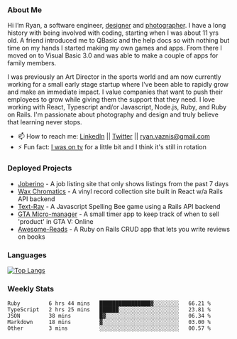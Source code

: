 ### About Me
Hi I’m Ryan, a software engineer, [designer](https://www.denvermullets.com/video) and [photographer](https://www.denvermullets.com/). I have a long history with being involved with coding, starting when I was about 11 yrs old. A friend introduced me to QBasic and the help docs so with nothing but time on my hands I started making my own games and apps. From there I moved on to Visual Basic 3.0 and was able to make a couple of apps for family members.

I was previously an Art Director in the sports world and am now currently working for a small early stage startup where I've been able to rapidly grow and make an immediate impact. I value companies that want to push their employees to grow while giving them the support that they need. I love working with React, Typescript and/or Javascript, Node.js, Ruby, and Ruby on Rails. I'm passionate about photography and design and truly believe that learning never stops.

- 📫 How to reach me: [LinkedIn](https://www.linkedin.com/in/ryanvaznis) || [Twitter](https://twitter.com/ryanvaznis) || ryan.vaznis@gmail.com
- ⚡ Fun fact: [I was on tv](https://vimeo.com/381425882) for a little bit and I think it's still in rotation

<!-- ### Currently Working On
- [Video Game] In my free time I've been working on a game built with Godot Engine and GDScript (similar to Python)
- [Joberino](https://github.com/denvermullets/joberino-portal-api) - A local job scraper that pulls from job sites within the last 24hrs so you can stay on top of unique job postings day to day. Hide jobs you don't want and hides all Senior level jobs. Feel free to fork / clone and make PR's! -->


### Deployed Projects

- [Joberino](https://joberino.dev) - A job listing site that only shows listings from the past 7 days
- [Wax Chromatics](https://waxchromatics.com) - A vinyl record collection site built in React w/a Rails API backend
- [Text-Ray](https://text-ray.xyz) - A Javascript Spelling Bee game using a Rails API backend
- [GTA Micro-manager](https://gtao-tracker.xyz) - A small timer app to keep track of when to sell 'product' in GTA V: Online
- [Awesome-Reads](https://awesome-reads.com) - A Ruby on Rails CRUD app that lets you write reviews on books

### Languages

[![Top Langs](https://github-readme-stats.vercel.app/api/top-langs/?username=denvermullets&layout=compact&langs_count=10)](https://github.com/denvermullets)

### Weekly Stats
<!--START_SECTION:waka-->

```text
Ruby         6 hrs 44 mins   ████████████████▓░░░░░░░░   66.21 %
TypeScript   2 hrs 25 mins   ██████░░░░░░░░░░░░░░░░░░░   23.81 %
JSON         38 mins         █▓░░░░░░░░░░░░░░░░░░░░░░░   06.34 %
Markdown     18 mins         ▓░░░░░░░░░░░░░░░░░░░░░░░░   03.00 %
Other        3 mins          ░░░░░░░░░░░░░░░░░░░░░░░░░   00.57 %
```

<!--END_SECTION:waka-->


